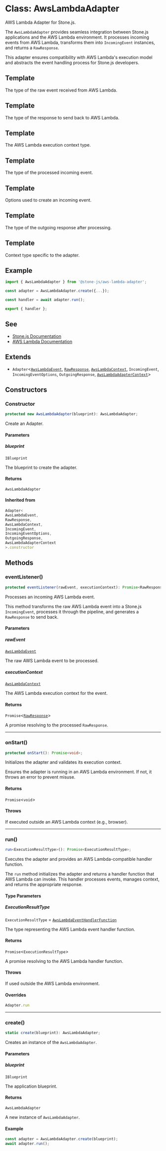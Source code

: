 # Class: AwsLambdaAdapter

AWS Lambda Adapter for Stone.js.

The `AwsLambdaAdapter` provides seamless integration between Stone.js applications
and the AWS Lambda environment. It processes incoming events from AWS Lambda,
transforms them into `IncomingEvent` instances, and returns a `RawResponse`.

This adapter ensures compatibility with AWS Lambda's execution model and
abstracts the event handling process for Stone.js developers.

## Template

The type of the raw event received from AWS Lambda.

## Template

The type of the response to send back to AWS Lambda.

## Template

The AWS Lambda execution context type.

## Template

The type of the processed incoming event.

## Template

Options used to create an incoming event.

## Template

The type of the outgoing response after processing.

## Template

Context type specific to the adapter.

## Example

```typescript
import { AwsLambdaAdapter } from '@stone-js/aws-lambda-adapter';

const adapter = AwsLambdaAdapter.create({...});

const handler = await adapter.run();

export { handler };
```

## See

 - [Stone.js Documentation](https://stone-js.com/docs)
 - [AWS Lambda Documentation](https://docs.aws.amazon.com/lambda/)

## Extends

- `Adapter`\<[`AwsLambdaEvent`](../../declarations/type-aliases/AwsLambdaEvent.md), [`RawResponse`](../../declarations/type-aliases/RawResponse.md), [`AwsLambdaContext`](../../declarations/type-aliases/AwsLambdaContext.md), `IncomingEvent`, `IncomingEventOptions`, `OutgoingResponse`, [`AwsLambdaAdapterContext`](../../declarations/interfaces/AwsLambdaAdapterContext.md)\>

## Constructors

### Constructor

```ts
protected new AwsLambdaAdapter(blueprint): AwsLambdaAdapter;
```

Create an Adapter.

#### Parameters

##### blueprint

`IBlueprint`

The blueprint to create the adapter.

#### Returns

`AwsLambdaAdapter`

#### Inherited from

```ts
Adapter<
AwsLambdaEvent,
RawResponse,
AwsLambdaContext,
IncomingEvent,
IncomingEventOptions,
OutgoingResponse,
AwsLambdaAdapterContext
>.constructor
```

## Methods

### eventListener()

```ts
protected eventListener(rawEvent, executionContext): Promise<RawResponse>;
```

Processes an incoming AWS Lambda event.

This method transforms the raw AWS Lambda event into a Stone.js `IncomingEvent`,
processes it through the pipeline, and generates a `RawResponse` to send back.

#### Parameters

##### rawEvent

[`AwsLambdaEvent`](../../declarations/type-aliases/AwsLambdaEvent.md)

The raw AWS Lambda event to be processed.

##### executionContext

[`AwsLambdaContext`](../../declarations/type-aliases/AwsLambdaContext.md)

The AWS Lambda execution context for the event.

#### Returns

`Promise`\<[`RawResponse`](../../declarations/type-aliases/RawResponse.md)\>

A promise resolving to the processed `RawResponse`.

***

### onStart()

```ts
protected onStart(): Promise<void>;
```

Initializes the adapter and validates its execution context.

Ensures the adapter is running in an AWS Lambda environment. If not, it
throws an error to prevent misuse.

#### Returns

`Promise`\<`void`\>

#### Throws

If executed outside an AWS Lambda context (e.g., browser).

***

### run()

```ts
run<ExecutionResultType>(): Promise<ExecutionResultType>;
```

Executes the adapter and provides an AWS Lambda-compatible handler function.

The `run` method initializes the adapter and returns a handler function
that AWS Lambda can invoke. This handler processes events, manages context,
and returns the appropriate response.

#### Type Parameters

##### ExecutionResultType

`ExecutionResultType` = [`AwsLambdaEventHandlerFunction`](../../declarations/type-aliases/AwsLambdaEventHandlerFunction.md)

The type representing the AWS Lambda event handler function.

#### Returns

`Promise`\<`ExecutionResultType`\>

A promise resolving to the AWS Lambda handler function.

#### Throws

If used outside the AWS Lambda environment.

#### Overrides

```ts
Adapter.run
```

***

### create()

```ts
static create(blueprint): AwsLambdaAdapter;
```

Creates an instance of the `AwsLambdaAdapter`.

#### Parameters

##### blueprint

`IBlueprint`

The application blueprint.

#### Returns

`AwsLambdaAdapter`

A new instance of `AwsLambdaAdapter`.

#### Example

```typescript
const adapter = AwsLambdaAdapter.create(blueprint);
await adapter.run();
```
